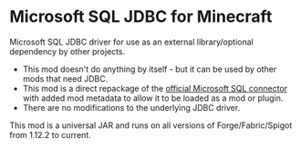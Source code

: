 # Microsoft SQL JDBC for Minecraft

Microsoft SQL JDBC driver for use as an external library/optional dependency by other projects.

* This mod doesn't do anything by itself - but it can be used by other mods that need JDBC.
* This mod is a direct repackage of the [official Microsoft SQL connector](https://docs.microsoft.com/en-us/sql/connect/jdbc/microsoft-jdbc-driver-for-sql-server) with added mod metadata to allow it to be loaded as a mod or plugin.
* There are no modifications to the underlying JDBC driver.

This mod is a universal JAR and runs on all versions of Forge/Fabric/Spigot from 1.12.2 to current.
